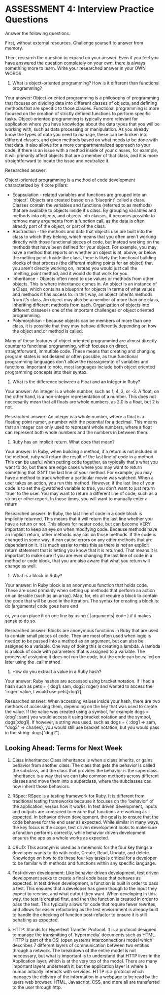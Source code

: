 # ASSESSMENT 4: Interview Practice Questions

Answer the following questions.

First, without external resources. Challenge yourself to answer from memory.

Then, research the question to expand on your answer. Even if you feel you have answered the question completely on your own, there is always something more to learn. Write your researched answer in your OWN WORDS.

1. What is object-oriented programming? How is it different than functional programming?

Your answer: Object-oriented programming is a philosophy of programming that focuses on dividing data into different classes of objects, and defining methods that are specific to those classes. Functional programming is more focused on the creation of strictly defined functions to perform specific tasks. Object-oriented programming is typically more relevant for application where you have knowledge about the data types that you will be working with, such as data processing or manipulation. As you already know the types of data you need to manage, these can be broken into different classes, and given methods based on what needs to be done with that data. It also allows for a more compartmentalized approach to your code, if there is an issue with a method inside of your classes, for example, it will primarily affect objects that are a member of that class, and it is more straightforward to locate the issue and neutralize it. 

Researched answer:

Object-oriented programming is a method of code development characterized by 4 core pillars: 
- Ecapsulation - related variables and functions are grouped into an 'object'. Objects are created based on a 'blueprint' called a class. Classes contain the variables and functions (referred to as methods) that are available to objects inside it's class. By grouping variables and methods into objects, and objects into classes, it becomes possible to remove many arguments from a function call, as the data is often already part of the object, or part of the class.
- Abstraction - the methods and data that objects use are built into the class to which they belong, which means that you often aren't working directly with those functional pieces of code, but instead working on the methods that have been defined for your object. For example, you may have a method that reports on whether an object is at, above, or below the melting point. Inside the class, there is likely the functional building blocks of that process (the different melting points for an object) that you aren't directly working on, instead you would just call the .melting_point method, and it would do that work for you.
- Inheritance - Objects often need to use values or methods from other objects. This is where inheritance comes in. An object is an instance of a Class, which contains a blueprint for objects in terms of what values and methods it has access to. In this way, an object inherits methods from it's class. An object may also be a member of more than one class, inheriting different methods from each. Organization of objects into different classes is one of the important challenges or object oriented programming. 
- Polymorphism - because objects can be members of more than one class, it is possible that they may behave differently depending on how the object and.or method is called. 

Many of these features of object oriented programmind are almost directly counter to functional programming, which focuses on direct, straightforward, immutible code. These means that creating and changing program states is not desired or often possible, as true functional programming languages don't allow the reassignemtn of variables and functions. Important to note, most languages include both object oriented programming concepts into their syntax. 

1. What is the difference between a Float and an Integer in Ruby?

Your answer:
An integer is a whole number, such as 1, 4, 3, or -3. A float, on the other hand, is a non-integer representation of a number. This does not neccesarily mean that all floats are whole numbers, as 2.0 is a float, but 2 is not.

Researched answer: 
An integer is a whole number, where a float is a floating point numer, a number with the potential for a decimal. This means that an integer can only used to represent whole numbers, where a float can represent both whole numbers and the numbers in between them. 

1. Ruby has an implicit return. What does that mean?

Your answer:
In Ruby, when building a method, if a return is not included in the method, ruby will return the result of the last line of code in a method. This can be useful when putting code together, as typically that's what you want to do, but there are edge cases where you may want to return something that ISN'T the last line of your method. For example, you may have a method to track whether a particular movie was watched. When a user takes an action, you run this method. However, if the last line of your code is to set the @watched variable to true, you don't want to just return 'true' to the user. You may want to return a different line of code, such as a string or other report. In those times, you will want to manually enter a return 

Researched answer:
In Ruby, the last line of code in a code block is implicitly returned. This means that it will return the last line whether you have a return or not. This allows for neater code, but can become VERY important to keep an eye on when modifying code. Because methods have an implicit return, other methods may call on those methods. If the code is changed in some way, it can cause errors on any other methods that are dependant on it. It is much easier to miss this as there is not an explicit return statement that is letting you know that it is returned. That means it is important to make sure if you are ever changing the last line of code in a method or code block, that you are also aware that what you return will change as well. 

1. What is a block in Ruby?

Your answer:
In Ruby block is an anonymous function that holds code. These are used primarily when setting up methods that perform an action on an iterable (such as an array). Map, for, etc all require a block to contain the code that will be used in the iteration. The syntax for creating a block is:
do |arguments|
    code goes here
end

or, you can place it on one line by using { |arguments| code } if it makes sense to do so. 

Researched answer:
Blocks are anonymous functions in Ruby that are used to contain small pieces of code. They are most often used when logic is needed to be passed into a method as an argument, but can also be assigned to a variable. One way of doing this is creating a lambda. A lambda is a block of code with parameters that is assigned to a variable. The process of assigning it does not run the code, but the code can be called on later using the .call method. 


1. How do you extract a value in a Ruby hash?

Your answer:
Ruby hashes are accessed using bracket notation. If I had a hash such as pets = { dog1: sam, dog2: roger} and wanted to access the 'roger' value, I would use pets[:dog2]. 

Researched answer:
When accessing values inside your hash, there are two methods of accessing them, depending on the key that was used to create the value. If the value was created using a symbol, for example dogs = {dog1: sam} you would access it using bracket notation and the symbol, dogs[:dog1]. If however, a string was used, such as dogs = { :dog1 => sam, "dog2" => charles}, you would still use bracket notation, but you would pass in the string: dogs["dog2"].

## Looking Ahead: Terms for Next Week

1. Class Inheritance:
Class inheritance is when a class inherits, or gains behavior from another class. The class that gets the behavior is called the subclass, and the class that provides the behavior is the superclass. Inheritance is a way that we can take common methods across different classes and move them into a superclass, where the subclasses can now inherit those behaviors. 

2. RSpec:
RSpec is a testing framework for Ruby. It is different from traditional testing frameworks because it focuses on the 'behavior' of the application, versus how it works. In test driven development, inputs and outputs are compared to ensure that functions are working as expected. In behavior driven development, the goal is to ensure that the code behaves for the end user as expected. While similar in many ways, the key focus is the scope, test driven development looks to make sure a function performs correctly, while behavior driven development ensures the app as a whole works as expected. 

3. CRUD:
This acronym is used as a mnemonic for the four key things a developer wants to do with code, Create, Read, Update, and delete. Knowledge on how to do these four key tasks is critical for a developer to be familar with methods and functions within any specific language. 

4. Test-driven development:
Like behavior driven development, test driven development seeks to create a final code base that behaves as expected. In test driven development, a function is built in order to pass a test. This ensures that a developer has given though to the input they expect to receive, and what output they want. When developing in this way, the test is created first, and then the function is created in order to pass the test. This typically allows for code that require fewer rewrites, and allows for easier refactoring as the test enviornment is already built to handle the checking of function post-refactor to ensure it is still behabing as expected. 

5. HTTP:
Stands for Hypertext Transfer Protocol. It is a protocol designed to manage the transmitting of 'hypermedia' documents such as HTML. HTTP is part of the OSI (open systems interconnection) model which describes 7 different layers of communication between two entities through a network. The breakdown of the entire model is not neccessary, but what is important is to understand that HTTP lives in the Application layer, which is at the very top of the model. There are many important layers underneath it, but the application layer is where a human actually interacts with services. HTTP is a protocol which manages the delivery of the information in a webpage to be read by the users web browser. HTML, Javascript, CSS, and more all are transferred to the user through http. 